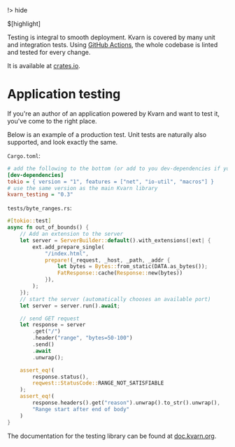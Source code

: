 !> hide

<head>
    <title>Testing | Kvarn</title>
    <meta name="permalinks" content="not-titles"> <!-- part of JS on icelk.dev & kvarn.org, options: disabled|enabled|not-titles -->
    <meta name="description" content="Method of testing Kvarn applications and the Kvarn library">
    $[highlight]
</head>

Testing is integral to smooth deployment. Kvarn is covered by many unit and integration tests.
Using [GitHub Actions](https://github.com/Icelk/kvarn/actions), the whole codebase is linted and tested for every change.

It is available at [crates.io](https://crates.io/crates/kvarn_testing/).

# Application testing

If you're an author of an application powered by Kvarn and want to test it, you've come to the right place.

Below is an example of a production test. Unit tests are naturally also supported, and look exactly the same.

`Cargo.toml`:

```ini
# add the following to the bottom (or add to you dev-dependencies if you already have that section)
[dev-dependencies]
tokio = { version = "1", features = ["net", "io-util", "macros"] }
# use the same version as the main Kvarn library
kvarn_testing = "0.3"
```

`tests/byte_ranges.rs`:

```rust
#[tokio::test]
async fn out_of_bounds() {
    // Add an extension to the server
    let server = ServerBuilder::default().with_extensions(|ext| {
        ext.add_prepare_single(
            "/index.html",
            prepare!(_request, _host, _path, _addr {
                let bytes = Bytes::from_static(DATA.as_bytes());
                FatResponse::cache(Response::new(bytes))
            }),
        );
    });
    // start the server (automatically chooses an available port)
    let server = server.run().await;

    // send GET request
    let response = server
        .get("/")
        .header("range", "bytes=50-100")
        .send()
        .await
        .unwrap();

    assert_eq!(
        response.status(),
        reqwest::StatusCode::RANGE_NOT_SATISFIABLE
    );
    assert_eq!(
        response.headers().get("reason").unwrap().to_str().unwrap(),
        "Range start after end of body"
    )
}
```

The documentation for the testing library can be found at [doc.kvarn.org](https://doc.kvarn.org/kvarn_testing/).
